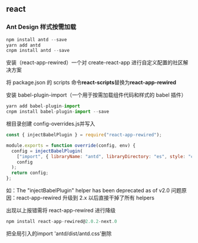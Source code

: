## react

### Ant Design 样式按需加载

```js
npm install antd --save
yarn add antd
cnpm install antd --save
```

安装（react-app-rewired）一个对 create-react-app 进行自定义配置的社区解决方案

将 package.json 的 scripts 命令**react-scripts**替换为**react-app-rewired**

安装 babel-plugin-import（一个用于按需加载组件代码和样式的 babel 插件）

```js
yarn add babel-plugin-import
cnpm install babel-plugin-import --save
```

根目录创建 config-overrides.js并写入

```js
const { injectBabelPlugin } = require("react-app-rewired");

module.exports = function override(config, env) {
  config = injectBabelPlugin(
    ["import", { libraryName: "antd", libraryDirectory: "es", style: "css" }],
    config
  );
  return config;
};
```

如：The "injectBabelPlugin" helper has been deprecated as of v2.0
问题原因：react-app-rewired 升级到 2.x 以后直接干掉了所有 helpers

出现以上报错需将 react-app-rewired 进行降级

```js
npm install react-app-rewired@2.0.2-next.0
```

把全局引入的import 'antd/dist/antd.css'删除
